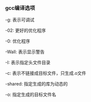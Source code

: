 ### gcc编译选项

-g: 表示可调试

-02: 更好的优化程序

-0: 优化程序

-Wall: 表示显示警告

-I: 表示指定头文件目录

-c: 表示不链接成目标文件，只生成.o文件

-shared: 指定生成的库为动态的

-o: 指定生成的目标文件名